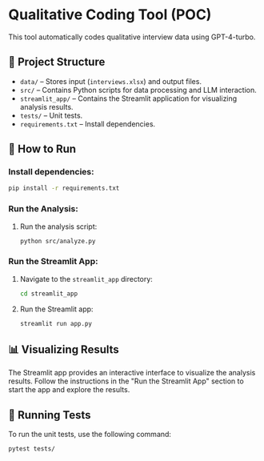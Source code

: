 # Qualitative Coding Tool (POC)
This tool automatically codes qualitative interview data using GPT-4-turbo.

## 📂 Project Structure
- `data/` – Stores input (`interviews.xlsx`) and output files.
- `src/` – Contains Python scripts for data processing and LLM interaction.
- `streamlit_app/` – Contains the Streamlit application for visualizing analysis results.
- `tests/` – Unit tests.
- `requirements.txt` – Install dependencies.

## 🚀 How to Run

### Install dependencies:
```bash
pip install -r requirements.txt
```

### Run the Analysis:
1. Run the analysis script:
   ```bash
   python src/analyze.py
   ```

### Run the Streamlit App:
1. Navigate to the `streamlit_app` directory:
   ```bash
   cd streamlit_app
   ```
2. Run the Streamlit app:
   ```bash
   streamlit run app.py
   ```

## 📊 Visualizing Results
The Streamlit app provides an interactive interface to visualize the analysis results. Follow the instructions in the "Run the Streamlit App" section to start the app and explore the results.

## 🧪 Running Tests
To run the unit tests, use the following command:
```bash
pytest tests/
```